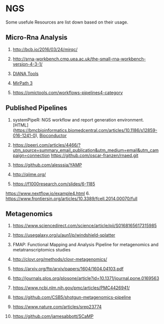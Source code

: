 # NGS
Some usefule Resources are list down based on their usage.

## Micro-Rna Analysis
1. http://bcb.io/2016/03/24/mirqc/

2. http://srna-workbench.cmp.uea.ac.uk/the-small-rna-workbench-version-4-3-1/

3. [DIANA Tools](http://snf-515788.vm.okeanos.grnet.gr/index.php?r=site/page&view=software)

  1. [MirPath 3](http://snf-515788.vm.okeanos.grnet.gr/)
  
 4. https://omictools.com/workflows-pipelines4-category

## Published Pipelines
1. systemPipeR: NGS workflow and report generation environment. [HTML] (https://bmcbioinformatics.biomedcentral.com/articles/10.1186/s12859-016-1241-0), 
[Bioconductor](http://bioconductor.org/packages/devel/systemPipeR) 

2. https://peerj.com/articles/4466/?utm_source=summary_email_publication&utm_medium=email&utm_campaign=connection 
      https://github.com/oscar-franzen/rnaed.git
      
3. https://github.com/alesssia/YAMP

4. http://qiime.org/

5. https://f1000research.com/slides/6-1185

  https://www.nextflow.io/example4.html
6.  https://www.frontiersin.org/articles/10.3389/fcell.2014.00070/full


## Metagenomics

1. https://www.sciencedirect.com/science/article/pii/S0168165617315985

2. https://usegalaxy.org/u/aun1/p/windshield-splatter

3. FMAP: Functional Mapping and Analysis Pipeline for metagenomics and metatranscriptomics studies

4. http://clovr.org/methods/clovr-metagenomics/

5. https://arxiv.org/ftp/arxiv/papers/1604/1604.04103.pdf

6. http://journals.plos.org/plosone/article?id=10.1371/journal.pone.0169563

7. https://www.ncbi.nlm.nih.gov/pmc/articles/PMC4426941/

8. https://github.com/CSB5/shotgun-metagenomics-pipeline

9. https://www.nature.com/articles/srep23774

10. https://github.com/jamesabbott/SCaMP
